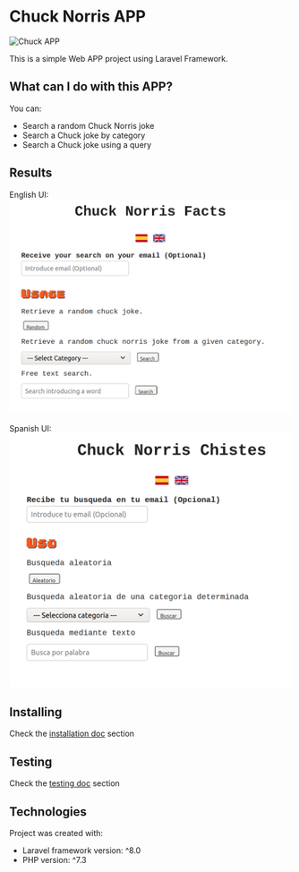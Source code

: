 # Chuck Norris APP

![Chuck APP](https://github.com/daluj/chuckAPP/workflows/Chuck%20APP/badge.svg)

This is a simple Web APP project using Laravel Framework.

## What can I do with this APP?
You can:
- Search a random Chuck Norris joke
- Search a Chuck joke by category
- Search a Chuck joke using a query

## Results
English UI:
![alt text](results/en.png)

Spanish UI:
![alt text](results/es.png)

## Installing

Check the [installation doc](INSTALLING.md) section

## Testing

Check the [testing doc](TESTING.md) section

## Technologies

Project was created with:
* Laravel framework version: ^8.0
* PHP version: ^7.3
